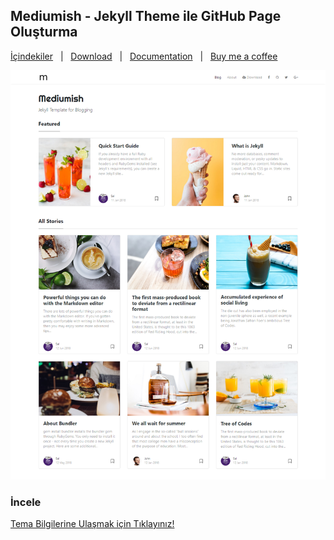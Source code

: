## Mediumish - Jekyll Theme ile GitHub Page Oluşturma

[İçindekiler](https://wowthemesnet.github.io/mediumish-theme-jekyll/) &nbsp; | &nbsp; [Download](https://github.com/wowthemesnet/mediumish-theme-jekyll/archive/master.zip) &nbsp; | &nbsp; [Documentation](https://bootstrapstarter.com/bootstrap-templates/template-mediumish-bootstrap-jekyll/) &nbsp; | &nbsp; [Buy me a coffee](https://www.wowthemes.net/donate/)

![mediumish](assets/images/mediumish-jekyll-template.png)

### İncele

[Tema Bilgilerine Ulaşmak için Tıklayınız!](https://github.com/melikeoguz/melikeoguz.github.io/blob/master/mediumishReadme.md)


